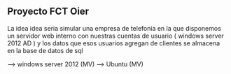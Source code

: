 Proyecto FCT Oier
-------------------

La idea idea seria simular una empresa de telefonia en la que disponemos un servidor web interno con nuestras cuentas de 
usuario ( windows server 2012 AD ) y los datos que esos usuarios agregan de clientes se almacena en la base de datos de sql 

--> windows server 2012 (MV)
--> Ubuntu (MV)


